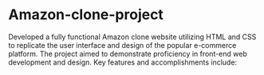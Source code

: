 # Amazon-clone-project
Developed a fully functional Amazon clone website utilizing HTML and CSS to replicate the user interface and design of the popular e-commerce platform. The project aimed to demonstrate proficiency in front-end web development and design. Key features and accomplishments include:
